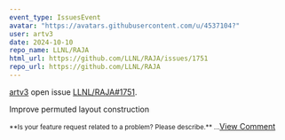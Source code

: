 ```yaml
---
event_type: IssuesEvent
avatar: "https://avatars.githubusercontent.com/u/4537104?"
user: artv3
date: 2024-10-10
repo_name: LLNL/RAJA
html_url: https://github.com/LLNL/RAJA/issues/1751
repo_url: https://github.com/LLNL/RAJA
---
```


<a href='https://github.com/artv3' target='_blank'>artv3</a> open issue <a href='https://github.com/LLNL/RAJA/issues/1751' target='_blank'>LLNL/RAJA#1751</a>.

<p>Improve permuted layout construction</p><small>**Is your feature request related to a problem? Please describe.**...</small><a href='https://github.com/LLNL/RAJA/issues/1751' target='_blank'>View Comment</a>